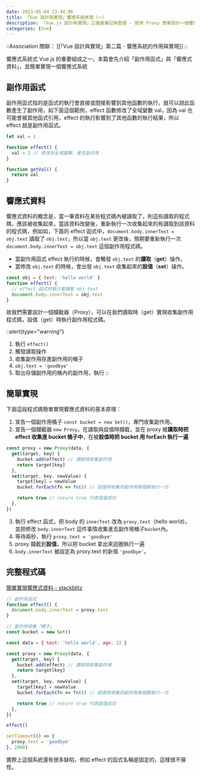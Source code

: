 ```yaml
---
date: 2023-05-04 23:44:06
title: 「Vue 設計與實現」響應系統原理（一）
description: 「Vue.js 設計與實現」之讀書筆記與整理 - 使用 Proxy 簡單設計一個響應系統
categories: [Vue]
---
```


::Association
關聯： [[「Vue 設計與實現」第二篇 - 響應系統的作用與實現]]
::

響應式系統式 Vue.js 的重要組成之一，本篇會先介紹「副作用函式」與「響應式資料」，並簡單實現一個響應式系統

## 副作用函式

副作用函式指的是函式的執行會直接或間接影響到其他函數的執行，就可以說此函數產生了副作用，如下面這個範例，effect 函數修改了全域變數 val，因為 val 也可能會被其他函式引用，effect 的執行影響到了其他函數的執行結果，所以 effect 就是副作用函式。

```js [effect.js]
let val = 1

function effect() {
  val = 2 // 修改到全域變數，產生副作用
}

function getVal() {
  return val
}
```

## 響應式資料

響應式資料的概念是，當一筆資料在某些程式碼內被讀取了，則這些讀取的程式碼，應該被收集起來，當該資料改變後，重新執行一次收集起來的有讀取到該資料的程式碼，例如如，下面的 effect 函式中，`document.body.innerText = obj.text` 讀取了 `obj.text`，所以當 `obj.text` 更改後，預期要重新執行一次 `document.body.innerText = obj.text` 這個副作用程式碼。

- 當副作用函式 effect 執行的時候，會觸發 `obj.text` 的**讀取**（**get**）操作。
- 當修改 `obj.text` 的時候，會出發 `obj.text` 收集起來的**設值**（**set**）操作。

```js [effect.js]
const obj = { text: 'hello world' }
function effect() {
  // effect 函式的執行會讀取 obj.text
  document.body.innerText = obj.text
}
```

故我們需要設計一個攔截器（Proxy），可以在我們讀取時（get）實現收集副作用程式碼，設值（get）時執行副作用程式碼。

::alert{type="warning"}

1. 執行 `effect()`
2. 觸發讀取操作
3. 收集副作用存進副作用的桶子
4. `obj.text = 'goodbye'`
5. 取出存儲副作用的桶內的副作用，執行
::

## 簡單實現

下面這段程式碼簡單實現響應式資料的基本原理：

1. 宣告一個副作用桶子 `const bucket = new Set()`，專門收集副作用。
2. 宣告一個攔截器 `new Proxy`，在讀取與設值時攔截，並在 proxy 被**讀取時把 effect 收集進 bucket 桶子中**，在被**設值時把 bucket 用 forEach 執行一遍**

```js [effect.js]
const proxy = new Proxy(data, {
  get(target, key) {
    bucket.add(effect) // 讀取時收集副作用
    return target[key]
  },
  set(target, key, newValue) {
    target[key] = newValue
    bucket.forEach(fn => fn()) // 設值時收集的副作用每個都執行一次

    return true // return true 代表設值成功
  },
})
```

3. 執行 effect 函式，把 body 的 `innerText` 改為 `proxy.text`（hello world)，並把修改 `body.innerText` 這件事情收集進去副作用桶子`bucket`內。
4. 等待兩秒，執行 `proxy.text = 'goodbye'`
5. proxy 攔截到**設值**，所以把 bucket 拿出來迴圈執行一遍
6. `body.innerText` 被設定為 proxy.text 的新值 `'goodbye'`。

## 完整程式碼

[簡單實現響應式資料 - stackblitz](https://stackblitz.com/edit/js-wd154u?file=index.js)

```js
// 副作用函式
function effect() {
  document.body.innerText = proxy.text
}

// 副作用收集「桶子」
const bucket = new Set()

const data = { text: 'hello world', age: 22 }

const proxy = new Proxy(data, {
  get(target, key) {
    bucket.add(effect) // 讀取時收集副作用
    return target[key]
  },
  set(target, key, newValue) {
    target[key] = newValue
    bucket.forEach(fn => fn()) // 設值時收集的副作用每個都執行一次

    return true // return true 代表設值成功
  },
})

effect()

setTimeout(() => {
  proxy.text = 'goodbye'
}, 2000)
```

實際上這個系統還有很多缺陷，例如 effect 的函式名稱是固定的，這樣很不彈性。
